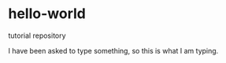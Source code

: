 # hello-world
tutorial repository

I have been asked to type something, so this is what I am typing.
